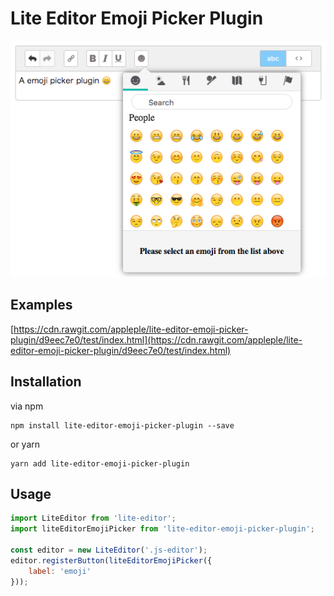 # Lite Editor Emoji Picker Plugin

<img src="./screenshot.png">

## Examples

[https://cdn.rawgit.com/appleple/lite-editor-emoji-picker-plugin/d9eec7e0/test/index.html](https://cdn.rawgit.com/appleple/lite-editor-emoji-picker-plugin/d9eec7e0/test/index.html)

## Installation

via npm
```shell
npm install lite-editor-emoji-picker-plugin --save
```

or yarn

```shell
yarn add lite-editor-emoji-picker-plugin
```

## Usage

```js
import LiteEditor from 'lite-editor';
import liteEditorEmojiPicker from 'lite-editor-emoji-picker-plugin';

const editor = new LiteEditor('.js-editor');
editor.registerButton(liteEditorEmojiPicker({
    label: 'emoji'
}));
```

